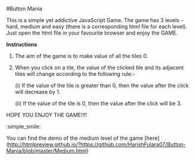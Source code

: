 #Button Mania

This is a simple yet addictive JavaScript Game. The game has 3 levels - hard, medium and easy (there is a corresponding html file for each level). Just open the html file in your favourite browser and enjoy the GAME. 

**Instructions**

1. The aim of the game is to make value of all the tiles 0.
2. When you click on a tile, the value of the clicked tile and its adjacent tiles will change according to the following rule:-
	
	(i) If the value of the tile is greater than 0, then the value after the click will decrease by 1.

	(ii) If the value of the tile is 0, then the value after the click will be 3.


HOPE YOU ENJOY THE GAME!!!!

:simple_smile:

You can find the demo of the medium level of the game [here] (http://htmlpreview.github.io/?https://github.com/HarishFulara07/Button-Mania/blob/master/Medium.html)
